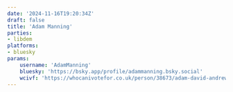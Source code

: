 ```yaml
---
date: '2024-11-16T19:20:34Z'
draft: false
title: 'Adam Manning'
parties:
- libdem
platforms:
- bluesky
params:
    username: 'AdamManning'
    bluesky: 'https://bsky.app/profile/adammanning.bsky.social'
    wcivf: 'https://whocanivotefor.co.uk/person/38673/adam-david-andrew-manning'
---
```

